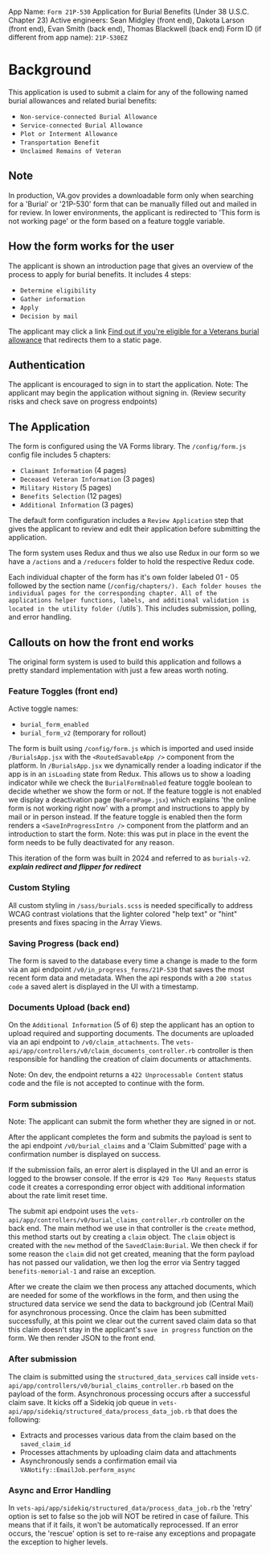 App Name: `Form 21P-530`
Application for Burial Benefits (Under 38 U.S.C. Chapter 23)
Active engineers: Sean Midgley (front end), Dakota Larson (front end), Evan Smith (back end), Thomas Blackwell (back end)
Form ID (if different from app name): `21P-530EZ`

# Background

This application is used to submit a claim for any of the following named burial allowances and related burial benefits:

- `Non-service-connected Burial Allowance`
- `Service-connected Burial Allowance`
- `Plot or Interment Allowance`
- `Transportation Benefit`
- `Unclaimed Remains of Veteran`

## Note

In production, VA.gov provides a downloadable form only when searching for a 'Burial' or '21P-530' form that can be manually filled out and mailed in for review. In lower environments, the applicant is redirected to 'This form is not working page' or the form based on a feature toggle variable.

## How the form works for the user

The applicant is shown an introduction page that gives an overview of the process to apply for burial benefits. It includes 4 steps:

- `Determine eligibility`
- `Gather information`
- `Apply`
- `Decision by mail`

The applicant may click a link [Find out if you're eligible for a Veterans burial allowance](https://va.gov/burials-memorials/veterans-burial-allowance/) that redirects them to a static page.

## Authentication

The applicant is encouraged to sign in to start the application.
Note: The applicant may begin the application without signing in. (Review security risks and check save on progress endpoints)

## The Application

The form is configured using the VA Forms library. The `/config/form.js` config file includes 5 chapters:

- `Claimant Information` (4 pages)
- `Deceased Veteran Information` (3 pages)
- `Military History` (5 pages)
- `Benefits Selection` (12 pages)
- `Additional Information` (3 pages)

The default form configuration includes a `Review Application` step that gives the applicant to review and edit their application before submitting the application.

The form system uses Redux and thus we also use Redux in our form so we have a `/actions` and a `/reducers` folder to hold the respective Redux code.

Each individual chapter of the form has it's own folder labeled 01 - 05 followed by the section name (`/config/chapters/). Each folder houses the individual pages for the corresponding chapter.
All of the applications helper functions, labels, and additional validation is located in the utility folder (`/utils`). This includes submission, polling, and error handling.

## Callouts on how the front end works

The original form system is used to build this application and follows a pretty standard implementation with just a few areas worth noting.

### Feature Toggles (front end)

Active toggle names: 
- `burial_form_enabled`
- `burial_form_v2` (temporary for rollout)

The form is built using `/config/form.js` which is imported and used inside `/BurialsApp.jsx` with the `<RoutedSavableApp />` component from the platform. 
In `/BurialsApp.jsx` we dynamically render a loading indicator if the app is in an `isLoading` state from Redux. This allows us to show a loading indicator while we check the `BurialFormEnabled` feature toggle boolean to decide whether we show the form or not. 
If the feature toggle is not enabled we display a deactivation page (`NoFormPage.jsx`) which explains 'the online form is not working right now' with a prompt and instructions to apply by mail or in person instead. 
If the feature toggle is enabled then the form renders a `<SaveInProgressIntro />` component from the platform and an introduction to start the form.
Note: this was put in place in the event the form needs to be fully deactivated for any reason.

This iteration of the form was built in 2024 and referred to as `burials-v2`.
***explain redirect and flipper for redirect***

### Custom Styling
All custom styling in `/sass/burials.scss` is needed specifically to address WCAG contrast violations that the lighter colored "help text" or "hint" presents and fixes spacing in the Array Views.

### Saving Progress (back end)

The form is saved to the database every time a change is made to the form via an api endpoint `/v0/in_progress_forms/21P-530` that saves the most recent form data and metadata. When the api responds with a `200 status code` a saved alert is displayed in the UI with a timestamp.

### Documents Upload (back end)

On the `Additional Information` (5 of 6) step the applicant has an option to upload required and supporting documents. The documents are uploaded via an api endpoint to `/v0/claim_attachments`. The `vets-api/app/controllers/v0/claim_documents_controller.rb` controller is then responsible for handling the creation of claim documents or attachments.

Note: On dev, the endpoint returns a `422 Unprocessable Content` status code and the file is not accepted to continue with the form.

### Form submission

Note: The applicant can submit the form whether they are signed in or not.

After the applicant completes the form and submits the payload is sent to the api endpoint `/v0/burial_claims` and a 'Claim Submitted' page with a confirmation number is displayed on success.

If the submission fails, an error alert is displayed in the UI and an error is logged to the browser console. If the error is `429 Too Many Requests` status code it creates a corresponding error object with additional information about the rate limit reset time.

The submit api endpoint uses the `vets-api/app/controllers/v0/burial_claims_controller.rb` controller on the back end. The main method we use in that controller is the `create` method, this method starts out by creating a `claim` object. The `claim` object is created with the `new` method of the `SavedClaim:Burial`. We then check if for some reason the `claim` did not get created, meaning that the form payload has not passed our validation, we then log the error via Sentry tagged `benefits-memorial-1` and raise an exception.

After we create the claim we then process any attached documents, which are needed for some of the workflows in the form, and then using the structured data service we send the data to background job (Central Mail) for asynchronous processing. Once the claim has been submitted successfully, at this point we clear out the current saved claim data so that this claim doesn't stay in the applicant's `save in progress` function on the form. We then render JSON to the front end.

### After submission

The claim is submitted using the `structured_data_services` call inside `vets-api/app/controllers/v0/burial_claims_controller.rb` based on the payload of the form. Asynchronous processing occurs after a successful claim save. It kicks off a Sidekiq job queue in `vets-api/app/sidekiq/structured_data/process_data_job.rb` that does the following:

- Extracts and processes various data from the claim based on the `saved_claim_id`
- Processes attachments by uploading claim data and attachments
- Asynchronously sends a confirmation email via `VANotify::EmailJob.perform_async`

### Async and Error Handling

In `vets-api/app/sidekiq/structured_data/process_data_job.rb` the 'retry' option is set to false so the job will NOT be retired in case of failure. This means that if it fails, it won't be automatically reprocessed. If an error occurs, the 'rescue' option is set to re-raise any exceptions and propagate the exception to higher levels.
